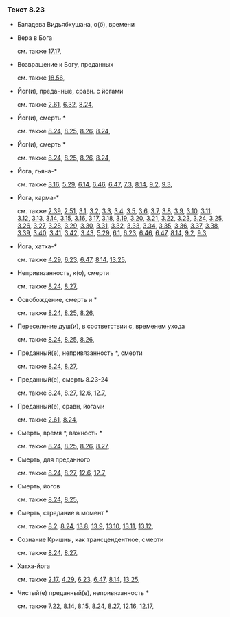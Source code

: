 ### Текст 8.23
	
- Баладева Видьябхушана, о(б), времени

	
- Вера в Бога

	см. также  [17.17](../17/1717.md), 
	
- Возвращение к Богу, преданных

	см. также  [18.56](../18/1856.md), 
	
- Йог(и), преданные, сравн. с йогами

	см. также  [2.61](../02/0261.md),  [6.32](../06/0632.md),  [8.24](../08/0824.md), 
	
- Йог(и), смерть \*

	см. также  [8.24](../08/0824.md),  [8.25](../08/0825.md),  [8.26](../08/0826.md),  [8.24](../08/0824.md), 
	
- Йог(и), смерть \*

	см. также  [8.24](../08/0824.md),  [8.25](../08/0825.md),  [8.26](../08/0826.md),  [8.24](../08/0824.md), 
	
- Йога, гьяна-\*

	см. также  [3.16](../03/0316.md),  [5.29](../05/0529.md),  [6.14](../06/0614.md),  [6.46](../06/0646.md),  [6.47](../06/0647.md),  [7.3](../07/0703.md),  [8.14](../08/0814.md),  [9.2](../09/0902.md),  [9.3](../09/0903.md), 
	
- Йога, карма-\*

	см. также  [2.39](../02/0239.md),  [2.51](../02/0251.md),  [3.1](../03/0301.md),  [3.2](../03/0302.md),  [3.3](../03/0303.md),  [3.4](../03/0304.md),  [3.5](../03/0305.md),  [3.6](../03/0306.md),  [3.7](../03/0307.md),  [3.8](../03/0308.md),  [3.9](../03/0309.md),  [3.10](../03/0310.md),  [3.11](../03/0311.md),  [3.12](../03/0312.md),  [3.13](../03/0313.md),  [3.14](../03/0314.md),  [3.15](../03/0315.md),  [3.16](../03/0316.md),  [3.17](../03/0317.md),  [3.18](../03/0318.md),  [3.19](../03/0319.md),  [3.20](../03/0320.md),  [3.21](../03/0321.md),  [3.22](../03/0322.md),  [3.23](../03/0323.md),  [3.24](../03/0324.md),  [3.25](../03/0325.md),  [3.26](../03/0326.md),  [3.27](../03/0327.md),  [3.28](../03/0328.md),  [3.29](../03/0329.md),  [3.30](../03/0330.md),  [3.31](../03/0331.md),  [3.32](../03/0332.md),  [3.33](../03/0333.md),  [3.34](../03/0334.md),  [3.35](../03/0335.md),  [3.36](../03/0336.md),  [3.37](../03/0337.md),  [3.38](../03/0338.md),  [3.39](../03/0339.md),  [3.40](../03/0340.md),  [3.41](../03/0341.md),  [3.42](../03/0342.md),  [3.43](../03/0343.md),  [5.29](../05/0529.md),  [6.1](../06/0601.md),  [6.23](../06/0623.md),  [6.46](../06/0646.md),  [6.47](../06/0647.md),  [8.14](../08/0814.md),  [9.2](../09/0902.md),  [9.3](../09/0903.md), 
	
- Йога, хатха-\*

	см. также  [4.29](../04/0429.md),  [6.23](../06/0623.md),  [6.47](../06/0647.md),  [8.14](../08/0814.md),  [13.25](../13/1325.md), 
	
- Непривязанность, к(о), смерти

	см. также  [8.24](../08/0824.md),  [8.27](../08/0827.md), 
	
- Освобождение, смерть и \*

	см. также  [8.24](../08/0824.md),  [8.25](../08/0825.md),  [8.26](../08/0826.md), 
	
- Переселение душ(и), в соответствии с, временем ухода

	см. также  [8.24](../08/0824.md),  [8.25](../08/0825.md),  [8.26](../08/0826.md), 
	
- Преданный(е), непривязанность \*, смерти

	см. также  [8.24](../08/0824.md),  [8.27](../08/0827.md), 
	
- Преданный(е), смерть 8.23-24

	см. также  [8.24](../08/0824.md),  [8.27](../08/0827.md),  [12.6](../12/1206.md),  [12.7](../12/1207.md), 
	
- Преданный(е), сравн, йогами

	см. также  [2.61](../02/0261.md),  [8.24](../08/0824.md), 
	
- Смерть, время \*, важность \*

	см. также  [8.24](../08/0824.md),  [8.25](../08/0825.md),  [8.26](../08/0826.md),  [8.27](../08/0827.md), 
	
- Смерть, для преданного

	см. также  [8.24](../08/0824.md),  [8.27](../08/0827.md),  [12.6](../12/1206.md),  [12.7](../12/1207.md), 
	
- Смерть, йогов

	см. также  [8.24](../08/0824.md),  [8.25](../08/0825.md), 
	
- Смерть, страдание в момент \*

	см. также  [8.2](../08/0802.md),  [8.24](../08/0824.md),  [13.8](../13/1308.md),  [13.9](../13/1309.md),  [13.10](../13/1310.md),  [13.11](../13/1311.md),  [13.12](../13/1312.md), 
	
- Сознание Кришны, как трансцендентное, смерти

	см. также  [8.24](../08/0824.md),  [8.27](../08/0827.md), 
	
- Хатха-йога

	см. также  [2.17](../02/0217.md),  [4.29](../04/0429.md),  [6.23](../06/0623.md),  [6.47](../06/0647.md),  [8.14](../08/0814.md),  [13.25](../13/1325.md), 
	
- Чистый(е) преданный(е), непривязанность \*

	см. также  [7.22](../07/0722.md),  [8.14](../08/0814.md),  [8.15](../08/0815.md),  [8.24](../08/0824.md),  [8.27](../08/0827.md),  [12.16](../12/1216.md),  [12.17](../12/1217.md), 
